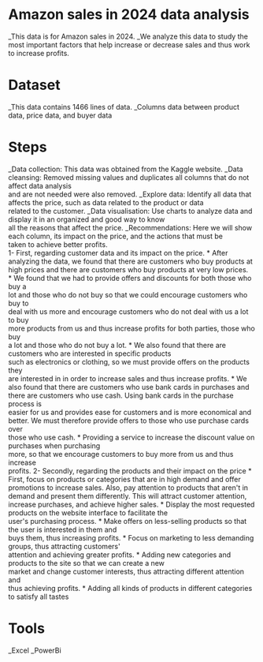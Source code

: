 # Amazon sales in 2024 data analysis
_This data is for Amazon sales in 2024.
_We analyze this data to study the most important factors that help increase or decrease sales and  thus work to increase profits.


# Dataset
_This data contains 1466 lines of data.
_Columns data between product data, price data, and buyer data


# Steps 
_Data collection: This data was obtained from the Kaggle website.
_Data cleansing: Removed missing values and duplicates 
                 all columns that do not affect data analysis                  
                 and are not needed were also removed.
_Explore data: Identify all data that affects the price, such as data related to the product or data   
               related to the customer.
_Data visualisation: Use charts to analyze data and display it in an organized and good way to know                      
                     all the reasons that affect the price.
_Recommendations: Here we will show each column, its impact on the price, and the actions that must be                   
                  taken to achieve better profits.   
                  1- First, regarding customer data and its impact on the price.
                     * After analyzing the data, we found that there are customers who buy products at                        
                       high prices and there are customers who buy products at very low prices.  
                     * We found that we had to provide offers and discounts for both those who buy a                        
                       lot and those who do not buy so that we could encourage customers who buy to                                     
                       deal with us more and encourage customers who do not deal with us a lot to buy                        
                       more products from us and thus increase profits for both parties, those who buy                                
                       a lot and those who do not buy a lot. 
                     * We also found that there are customers who are interested in specific products                        
                       such as electronics or clothing, so we must provide offers on the products they                        
                       are interested in in order to increase sales and thus increase profits.
                     * We also found that there are customers who use bank cards in purchases and                        
                       there are customers who use cash. Using bank cards in the purchase process is                        
                       easier for us and provides ease for customers and is more economical and                        
                       better. We must therefore provide offers to those who use purchase cards over                        
                       those who use cash.
                     * Providing a service to increase the discount value on purchases when purchasing                        
                       more, so that we encourage customers to buy more from us and thus increase                        
                       profits. 
                  2- Secondly, regarding the products and their impact on the price
                     * First, focus on products or categories that are in high demand and offer 
                       promotions to increase sales. Also, pay attention to products that aren't in                        
                       demand and present them differently. This will attract customer attention,        
                     increase purchases, and achieve higher sales.
                     * Display the most requested products on the website interface to facilitate the                        
                       user's purchasing process.
                     * Make offers on less-selling products so that the user is interested in them and                        
                       buys them, thus increasing profits.
                     * Focus on marketing to less demanding groups, thus attracting customers'                        
                       attention and achieving greater profits.
                     * Adding new categories and products to the site so that we can create a new                        
                       market and change customer interests, thus attracting different attention and                        
                       thus achieving profits.
                     * Adding all kinds of products in different categories to satisfy all tastes
 
  

# Tools
_Excel
_PowerBi
